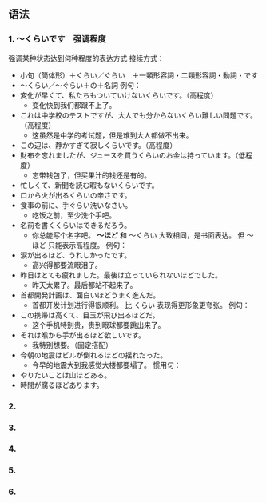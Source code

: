 ## 语法
### 1. ～くらいです　强调程度
强调某种状态达到何种程度的表达方式
接续方式：
- 小句（简体形）＋くらい／ぐらい　＋一類形容詞・二類形容詞・動詞・です
- ～くらい／～ぐらい＋の＋名詞
例句：
- 変化が早くて、私たちもついていけないくらいです。（高程度）
	- 变化快到我们都跟不上了。
- これは中学校のテストですが、大人でも分からないくらい難しい問題です。（高程度）
	- 这虽然是中学的考试题，但是难到大人都做不出来。
- この辺は、静かすぎて寂しくらいです。（高程度）
- 財布を忘れましたが、ジュースを買うくらいのお金は持っています。（低程度）
	- 忘带钱包了，但买果汁的钱还是有的。
- 忙しくて、新聞を読む暇もないくらいです。
- 口から火が出るくらいの辛さです。
- 食事の前に、手ぐらい洗いなさい。
	- 吃饭之前，至少洗个手吧。
- 名前を書くくらいはできるだろう。
	- 你总能写个名字吧。
**～ほど**
和 ～くらい 大致相同，是书面表达。
但 ～ほど 只能表示高程度。
例句：
- 涙が出るほど、うれしかったです。
	- 高兴得都要流眼泪了。
- 昨日はとても疲れました。最後は立っていられないほどでした。
	- 昨天太累了。最后都站不起来了。
- 首都開発計画は、面白いほどうまく進んだ。
	- 首都开发计划进行得很顺利。
比 くらい 表现得更形象更夸张。
例句：
- この携帯は高くて、目玉が飛び出るほどだ。
	- 这个手机特别贵，贵到眼球都要跳出来了。
- それは喉から手が出るほど欲しいです。
	- 我特别想要。（固定搭配）
- 今朝の地震はビルが倒れるほどの揺れだった。
	- 今早的地震大到我感觉大楼都要塌了。
惯用句：
- やりたいことは山ほどある。
- 時間が腐るほどあります。
### 2. 
### 3. 
### 4. 
### 5. 
### 6. 